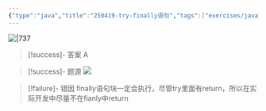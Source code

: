```yaml
---
{"type":"java","title":"250419-try-finally语句","tags":["exercises/java"],"author":"codertoro","establish":"2025-04-19","update":"2025-04-19","dg-publish":true,"java":true,"permalink":"/Exercises/Java/250419-try-finally语句/","dgPassFrontmatter":true,"created":"2025-04-19T15:56:03.362+08:00","updated":"2025-04-25T14:41:34.814+08:00"}
---
```


![|737](https://img.codertoro.top/Bucket/Exercises/Java/20250419155643847.png)

> [!success]- 答案
A

> [!success]- 题源
![](https://img.codertoro.top/Bucket/Exercises/Java/20250419155712130.png)


> [!failure]- 错因
finally语句块一定会执行，尽管try里面有return，所以在实际开发中尽量不在fianly中return


